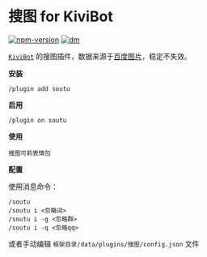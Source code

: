# 搜图 for KiviBot

[![npm-version](https://img.shields.io/npm/v/kivibot-plugin-soutu?color=527dec&label=kivibot-plugin-soutu&style=flat-square)](https://npm.im/kivibot-plugin-soutu)
[![dm](https://shields.io/npm/dm/kivibot-plugin-soutu?style=flat-square)](https://npm.im/kivibot-plugin-soutu)

[`KiviBot`](https://beta.kivibot.com) 的搜图插件，数据来源于[百度图片](https://image.baidu.com)，稳定不失效。

**安装**

```shell
/plugin add soutu
```

**启用**

```shell
/plugin on soutu
```

**使用**

```shell
搜图可莉表情包
```

**配置**

使用消息命令：

```shell
/soutu
/soutu i <忽略词>
/soutu i -g <忽略群>
/soutu i -q <忽略qq>
```

或者手动编辑 `框架目录/data/plugins/搜图/config.json` 文件
